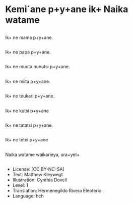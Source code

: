 # Kemi´ane p+y+ane ik+ Naika watame

##
Ik+ ne mama p+y+ane.

##
Ik+ ne papa p+y+ane.

##
Ik+ ne muuta nunutsi p+y+ane.

##
Ik+ ne miita p+y+ane.

##
Ik+ ne teukari p+y+ane.

##
Ik+ ne kutsi p+y+ane

##
Ik+ ne tatatsi p+y+ane.

##
Ik+ ne tetei p+y+ane

##
Naika watame waikarieya, ura+yet+

##
* License: [CC BY-NC-SA]
* Text: Matthew Kleywegt
* Illustration: Cynthia Dovell
* Level: 1
* Translation: Hermenegildo Rivera Eleoterio
* Language: hch
